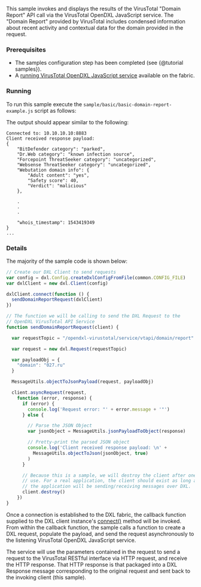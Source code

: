 This sample invokes and displays the results of the VirusTotal "Domain Report" API call 
via the VirusTotal OpenDXL JavaScript service. The "Domain Report" provided by VirusTotal 
includes condensed information about recent activity and contextual data for the domain 
provided in the request.

### Prerequisites

* The samples configuration step has been completed (see {@tutorial samples}).
* A [running VirusTotal OpenDXL JavaScript service](https://github.com/opendxl/opendxl-virustotal-service-javascript) 
available on the fabric.


### Running

To run this sample execute the ``sample/basic/basic-domain-report-example.js``
script as follows:

The output should appear similar to the following:

```
Connected to: 10.10.10.10:8883
Client received response payload: 
{
    "BitDefender category": "parked",
    "Dr.Web category": "known infection source",
    "Forcepoint ThreatSeeker category": "uncategorized",
    "Websense ThreatSeeker category": "uncategorized",
    "Webutation domain info": {
        "Adult content": "yes",
        "Safety score": 40,
        "Verdict": "malicious"
    },
    
    .
    .
    .

    "whois_timestamp": 1543419349
}
...
```


### Details

The majority of the sample code is shown below:

```js
// Create our DXL Client to send requests
var config = dxl.Config.createDxlConfigFromFile(common.CONFIG_FILE)
var dxlClient = new dxl.Client(config)

dxlClient.connect(function () {
  sendDomainReportRequest(dxlClient)
})
```

```js
// The function we will be calling to send the DXL Request to the
// OpenDXL VirusTotal API Service
function sendDomainReportRequest(client) {

  var requestTopic = "/opendxl-virustotal/service/vtapi/domain/report"

  var request = new dxl.Request(requestTopic)

  var payloadObj = {
    "domain": "027.ru"
  }

  MessageUtils.objectToJsonPayload(request, payloadObj)

  client.asyncRequest(request,
    function (error, response) {
      if (error) {
        console.log('Request error: "' + error.message + '"')
      } else {

        // Parse the JSON Object
        var jsonObject = MessageUtils.jsonPayloadToObject(response)

        // Pretty-print the parsed JSON object
        console.log('Client received response payload: \n' +
          MessageUtils.objectToJson(jsonObject, true)
        )
      }

      // Because this is a sample, we will destroy the client after one
      // use. For a real application, the client should exist as long as
      // the application will be sending/receiving messages over DXL.
      client.destroy()
    })
}
```

Once a connection is established to the DXL fabric, the callback function
supplied to the DXL client instance's
[connect()](https://opendxl.github.io/opendxl-client-javascript/jsdoc/Client.html#connect)
method will be invoked. From within the callback function, the sample calls a function to
create a DXL request, populate the payload, and send the request asynchronously to the
listening VirusTotal OpenDXL JavaScript service.

The service will use the parameters contained in the request to send a request to the 
VirusTotal RESTful interface via HTTP request, and receive the HTTP response. That HTTP
response is that packaged into a DXL Response message corresponding to the original request
and sent back to the invoking client (this sample).
